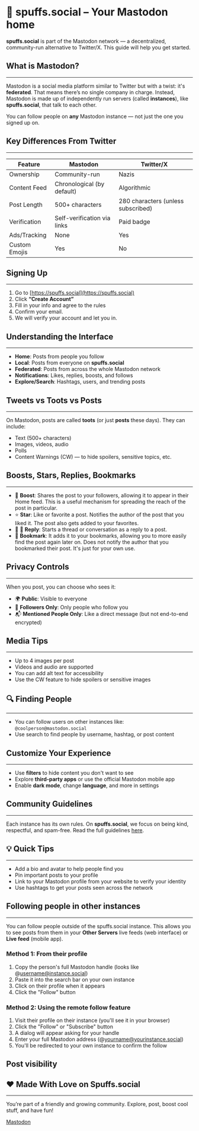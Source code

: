 # 🐘 spuffs.social – Your Mastodon home

**spuffs.social** is part of the Mastodon network — a decentralized, community-run alternative to Twitter/X. This guide will help you get started.

## What is Mastodon?
---

Mastodon is a social media platform similar to Twitter but with a twist: it's **federated**. That means there’s no single company in charge. Instead, Mastodon is made up of independently run servers (called **instances**), like **spuffs.social**, that talk to each other.

You can follow people on **any** Mastodon instance — not just the one you signed up on.

## Key Differences From Twitter
---

| Feature            | Mastodon                          | Twitter/X                        |
|--------------------|------------------------------------|----------------------------------|
| Ownership          | Community-run                      | Nazis                            |
| Content Feed       | Chronological (by default)         | Algorithmic                      |
| Post Length        | 500+ characters                    | 280 characters (unless subscribed) |
| Verification       | Self-verification via links        | Paid badge                       |
| Ads/Tracking       | None                               | Yes                              |
| Custom Emojis      | Yes                                | No                               |

## Signing Up
---

1. Go to [https://spuffs.social](https://spuffs.social)
2. Click **“Create Account”**
3. Fill in your info and agree to the rules
4. Confirm your email.
5. We will verify your account and let you in.

## Understanding the Interface
---

- **Home**: Posts from people you follow  
- **Local**: Posts from everyone on **spuffs.social**  
- **Federated**: Posts from across the whole Mastodon network  
- **Notifications**: Likes, replies, boosts, and follows  
- **Explore/Search**: Hashtags, users, and trending posts  

## Tweets vs Toots vs Posts
---

On Mastodon, posts are called **toots** (or just **posts** these days). They can include:

- Text (500+ characters)  
- Images, videos, audio  
- Polls  
- Content Warnings (CW) — to hide spoilers, sensitive topics, etc.

## Boosts, Stars, Replies, Bookmarks
---

- 🔁 **Boost**: Shares the post to your followers, allowing it to appear in their Home feed. This is a useful mechanism for spreading the reach of the post in particular.
- ⭐️ **Star**: Like or favorite a post. Notifies the author of the post that you liked it. The post also gets added to your favorites.
- 💬 ⃔ **Reply**: Starts a thread or conversation as a reply to a post.
- 🔖 **Bookmark**: It adds it to your bookmarks, allowing you to more easily find the post again later on. Does not notify the author that you bookmarked their post. It's just for your own use.

## Privacy Controls
---

When you post, you can choose who sees it:

- 🌍 **Public**: Visible to everyone  
- 👥 **Followers Only**: Only people who follow you  
- 📬 **Mentioned People Only**: Like a direct message (but not end-to-end encrypted)  

## Media Tips
---

- Up to 4 images per post  
- Videos and audio are supported  
- You can add alt text for accessibility  
- Use the CW feature to hide spoilers or sensitive images  

## 🔍 Finding People
---

- You can follow users on other instances like: `@coolperson@mastodon.social`  
- Use search to find people by username, hashtag, or post content  

## Customize Your Experience
---

- Use **filters** to hide content you don't want to see  
- Explore **third-party apps** or use the official Mastodon mobile app  
- Enable **dark mode**, change **language**, and more in settings  

## Community Guidelines
---

Each instance has its own rules. On **spuffs.social**, we focus on being kind, respectful, and spam-free. Read the full guidelines [here](https://spuffs.social/about).

## 💡 Quick Tips
---

- Add a bio and avatar to help people find you  
- Pin important posts to your profile  
- Link to your Mastodon profile from your website to verify your identity  
- Use hashtags to get your posts seen across the network

## Following people in other instances
---

You can follow people outside of the spuffs.social instance.  This allows you to see posts from them in your **Other Servers** live feeds (web interface) or **Live feed** (mobile app).

### Method 1: From their profile

1. Copy the person's full Mastodon handle (looks like @username@instance.social)
2. Paste it into the search bar on your own instance
3. Click on their profile when it appears
4. Click the "Follow" button

### Method 2: Using the remote follow feature

1. Visit their profile on their instance (you'll see it in your browser)
2. Click the "Follow" or "Subscribe" button
3. A dialog will appear asking for your handle
4. Enter your full Mastodon address (@yourname@yourinstance.social)
5. You'll be redirected to your own instance to confirm the follow

## Post visibility

## ❤️ Made With Love on Spuffs.social
---

You’re part of a friendly and growing community. Explore, post, boost cool stuff, and have fun!

<a rel="me" href="https://spuffs.social/@jonathont">Mastodon</a>
